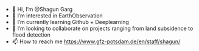 - 👋 Hi, I’m @Shagun Garg
- 👀 I’m interested in EarthObservation
- 🌱 I’m currently learning Github + Deeplearning
- 💞️ I’m looking to collaborate on projects ranging from land subsidence to flood detection
- 📫 How to reach me https://www.gfz-potsdam.de/en/staff/shagun/

<!---
HelloShagun/HelloShagun is a ✨ special ✨ repository because its `README.md` (this file) appears on your GitHub profile.
You can click the Preview link to take a look at your changes.
--->
